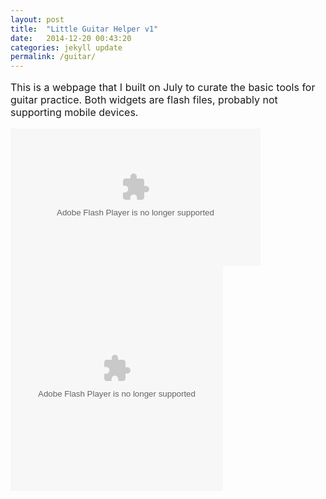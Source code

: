 ```yaml
---
layout: post
title:  "Little Guitar Helper v1"
date:   2014-12-20 00:43:20
categories: jekyll update
permalink: /guitar/
---
```

<!-- Latest compiled and minified CSS -->
<link rel="stylesheet" href="http://maxcdn.bootstrapcdn.com/bootstrap/3.2.0/css/bootstrap.min.css">

<!-- Optional theme -->
<link rel="stylesheet" href="http://maxcdn.bootstrapcdn.com/bootstrap/3.2.0/css/bootstrap-theme.min.css">

<!-- Latest compiled and minified JavaScript -->
<script src="http://maxcdn.bootstrapcdn.com/bootstrap/3.2.0/js/bootstrap.min.js"></script>

<p style="font-size: 16px;">This is a webpage that I built on July to curate the basic tools for guitar practice.
Both widgets are flash files, probably not supporting mobile devices.</p>
	
<!-- Countdown Timer -->
<div class="col-md-6">
	<div class="center-block embed-responsive embed-responsive-16by9">
		<param name="movie" value="http://www.online-stopwatch.com/swf/online-stopwatch.swf" /><param name="quality" value="high" /><param name="menu" value="true" /><embed width="400" height="220" src="http://www.online-stopwatch.com/swf/online-stopwatch.swf" quality="high" pluginspage="http://www.macromedia.com/go/getflashplayer" type="application/x-shockwave-flash" class="embed-responsive-item"></embed>
	</div>
</div>

<!-- Metronome -->
<div class="col-md-6">
	<div class="center-block embed-responsive embed-responsive-16by9">
		<embed width="340" height="360" src="http://www.metronomeonline.com/swf/metronomePublic.swf" quality="high" allowscriptaccess="always" pluginspage="http://www.macromedia.com/go/getflashplayer" flashvars="userId=mooo" wmode="transparent" type="application/x-shockwave-flash" class="embed-responsive-item"></embed>
	</div>
</div>